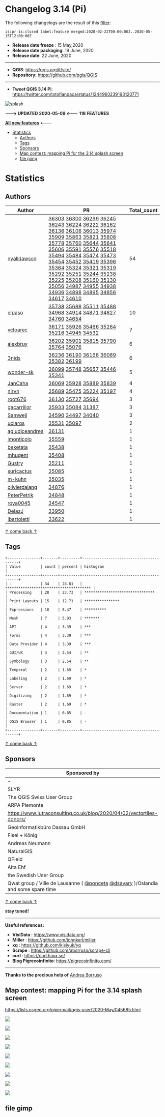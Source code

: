 # Changelog 3.14 (Pi)

The following changelogs are the result of this [filter](https://github.com/qgis/QGIS/pulls?page=1&q=is%3Apr+is%3Aclosed+label%3Afeature+merged%3A2020-02-22T00%3A00%3A00Z..2020-05-15T12%3A00%3A00Z):

```
is:pr is:closed label:feature merged:2020-02-22T00:00:00Z..2020-05-15T12:00:00Z
```

- **Release date freeze** : 15 May,2020
- **Release date packaging**: 19 June, 2020
- **Release date**: 22 June, 2020

---

- **QGIS**: https://qgis.org/it/site/
- **Repository**: https://github.com/qgis/QGIS

---

- **Tweet QGIS 3.14 Pi**: https://twitter.com/totofiandaca/status/1244960239193120771

![splash](./imgs/Bucarest2019.png)

**---> UPDATED 2020-05-09 <---** **118 FEATURES**

[**All new features**](https://pigreco.github.io/changelog314/) <---

<!-- TOC -->

- [Statistics](#statistics)
  - [Authors](#authors)
  - [Tags](#tags)
  - [Sponsors](#sponsors)
  - [Map contest: mapping Pi for the 3.14 splash screen](#map-contest-mapping-pi-for-the-314-splash-screen)
  - [file gimp](#file-gimp)

<!-- /TOC -->

# Statistics

## Authors

| Author | PR | Total_count |
| --- | --- | --- |
| [nyalldawson](https://github.com/nyalldawson) | [36303](https://github.com/qgis/QGIS/pull/36303) [36300](https://github.com/qgis/QGIS/pull/36300) [36299](https://github.com/qgis/QGIS/pull/36299) [36245](https://github.com/qgis/QGIS/pull/36245) [36243](https://github.com/qgis/QGIS/pull/36243) [36224](https://github.com/qgis/QGIS/pull/36224) [36222](https://github.com/qgis/QGIS/pull/36222) [36162](https://github.com/qgis/QGIS/pull/36162) [36136](https://github.com/qgis/QGIS/pull/36136) [36106](https://github.com/qgis/QGIS/pull/36106) [36013](https://github.com/qgis/QGIS/pull/36013) [35974](https://github.com/qgis/QGIS/pull/35974) [35909](https://github.com/qgis/QGIS/pull/35909) [35863](https://github.com/qgis/QGIS/pull/35863) [35821](https://github.com/qgis/QGIS/pull/35821) [35808](https://github.com/qgis/QGIS/pull/35808) [35778](https://github.com/qgis/QGIS/pull/35778) [35760](https://github.com/qgis/QGIS/pull/35760) [35644](https://github.com/qgis/QGIS/pull/35644) [35641](https://github.com/qgis/QGIS/pull/35641) [35606](https://github.com/qgis/QGIS/pull/35606) [35591](https://github.com/qgis/QGIS/pull/35591) [35576](https://github.com/qgis/QGIS/pull/35576) [35518](https://github.com/qgis/QGIS/pull/35518) [35494](https://github.com/qgis/QGIS/pull/35494) [35484](https://github.com/qgis/QGIS/pull/35484) [35474](https://github.com/qgis/QGIS/pull/35474) [35473](https://github.com/qgis/QGIS/pull/35473) [35454](https://github.com/qgis/QGIS/pull/35454) [35452](https://github.com/qgis/QGIS/pull/35452) [35419](https://github.com/qgis/QGIS/pull/35419) [35396](https://github.com/qgis/QGIS/pull/35396) [35364](https://github.com/qgis/QGIS/pull/35364) [35324](https://github.com/qgis/QGIS/pull/35324) [35321](https://github.com/qgis/QGIS/pull/35321) [35319](https://github.com/qgis/QGIS/pull/35319) [35292](https://github.com/qgis/QGIS/pull/35292) [35251](https://github.com/qgis/QGIS/pull/35251) [35244](https://github.com/qgis/QGIS/pull/35244) [35238](https://github.com/qgis/QGIS/pull/35238) [35225](https://github.com/qgis/QGIS/pull/35225) [35208](https://github.com/qgis/QGIS/pull/35208) [35160](https://github.com/qgis/QGIS/pull/35160) [35130](https://github.com/qgis/QGIS/pull/35130) [35056](https://github.com/qgis/QGIS/pull/35056) [34987](https://github.com/qgis/QGIS/pull/34987) [34955](https://github.com/qgis/QGIS/pull/34955) [34938](https://github.com/qgis/QGIS/pull/34938) [34936](https://github.com/qgis/QGIS/pull/34936) [34898](https://github.com/qgis/QGIS/pull/34898) [34895](https://github.com/qgis/QGIS/pull/34895) [34856](https://github.com/qgis/QGIS/pull/34856) [34617](https://github.com/qgis/QGIS/pull/34617) [34610](https://github.com/qgis/QGIS/pull/34610) | 54 |
| [elpaso](https://github.com/elpaso) | [35738](https://github.com/qgis/QGIS/pull/35738) [35688](https://github.com/qgis/QGIS/pull/35688) [35511](https://github.com/qgis/QGIS/pull/35511) [35488](https://github.com/qgis/QGIS/pull/35488) [34968](https://github.com/qgis/QGIS/pull/34968) [34914](https://github.com/qgis/QGIS/pull/34914) [34871](https://github.com/qgis/QGIS/pull/34871) [34827](https://github.com/qgis/QGIS/pull/34827) [34760](https://github.com/qgis/QGIS/pull/34760) [34654](https://github.com/qgis/QGIS/pull/34654) | 10 |
| [vcloarec](https://github.com/vcloarec) | [36171](https://github.com/qgis/QGIS/pull/36171) [35926](https://github.com/qgis/QGIS/pull/35926) [35466](https://github.com/qgis/QGIS/pull/35466) [35264](https://github.com/qgis/QGIS/pull/35264) [35216](https://github.com/qgis/QGIS/pull/35216) [34945](https://github.com/qgis/QGIS/pull/34945) [34532](https://github.com/qgis/QGIS/pull/34532) | 7 |
| [alexbruy](https://github.com/alexbruy) | [36202](https://github.com/qgis/QGIS/pull/36202) [35901](https://github.com/qgis/QGIS/pull/35901) [35815](https://github.com/qgis/QGIS/pull/35815) [35790](https://github.com/qgis/QGIS/pull/35790) [35764](https://github.com/qgis/QGIS/pull/35764) [35076](https://github.com/qgis/QGIS/pull/35076) | 6 |
| [3nids](https://github.com/3nids) | [36236](https://github.com/qgis/QGIS/pull/36236) [36190](https://github.com/qgis/QGIS/pull/36190) [36166](https://github.com/qgis/QGIS/pull/36166) [36089](https://github.com/qgis/QGIS/pull/36089) [35382](https://github.com/qgis/QGIS/pull/35382) [36199](https://github.com/qgis/QGIS/pull/36199)| 6 |
| [wonder-sk](https://github.com/wonder-sk) | [36099](https://github.com/qgis/QGIS/pull/36099) [35748](https://github.com/qgis/QGIS/pull/35748) [35657](https://github.com/qgis/QGIS/pull/35657) [35446](https://github.com/qgis/QGIS/pull/35446) [35341](https://github.com/qgis/QGIS/pull/35341) | 5 |
| [JanCaha](https://github.com/JanCaha) | [36069](https://github.com/qgis/QGIS/pull/36069) [35928](https://github.com/qgis/QGIS/pull/35928) [35889](https://github.com/qgis/QGIS/pull/35889) [35839](https://github.com/qgis/QGIS/pull/35839) | 4 |
| [nirvn](https://github.com/nirvn) | [35689](https://github.com/qgis/QGIS/pull/35689) [35475](https://github.com/qgis/QGIS/pull/35475) [35224](https://github.com/qgis/QGIS/pull/35224) [35197](https://github.com/qgis/QGIS/pull/35197) | 4 |
| [root676](https://github.com/root676) | [36130](https://github.com/qgis/QGIS/pull/36130) [35727](https://github.com/qgis/QGIS/pull/35727) [35694](https://github.com/qgis/QGIS/pull/35694) | 3 |
| [gacarrillor](https://github.com/gacarrillor) | [35933](https://github.com/qgis/QGIS/pull/35933) [35084](https://github.com/qgis/QGIS/pull/35084) [31387](https://github.com/qgis/QGIS/pull/31387) | 3 |
| [Samweli](https://github.com/Samweli) | [34590](https://github.com/qgis/QGIS/pull/34590) [34497](https://github.com/qgis/QGIS/pull/34497) [34040](https://github.com/qgis/QGIS/pull/34040) | 3 |
| [uclaros](https://github.com/uclaros) | [35531](https://github.com/qgis/QGIS/pull/35531) [35097](https://github.com/qgis/QGIS/pull/35097) | 2 |
| [agiudiceandrea](https://github.com/agiudiceandrea) | [36131](https://github.com/qgis/QGIS/pull/36131) | 1 |
| [jmonticolo](https://github.com/jmonticolo) | [35559](https://github.com/qgis/QGIS/pull/35559) | 1 |
| [beketata](https://github.com/beketata) | [35438](https://github.com/qgis/QGIS/pull/35438) | 1 |
| [mhugent](https://github.com/mhugent) | [35408](https://github.com/qgis/QGIS/pull/35408) | 1 |
| [Gustry](https://github.com/Gustry) | [35211](https://github.com/qgis/QGIS/pull/35211) | 1 |
| [suricactus](https://github.com/suricactus) | [35085](https://github.com/qgis/QGIS/pull/35085) | 1 |
| [m-kuhn](https://github.com/m-kuhn) | [35035](https://github.com/qgis/QGIS/pull/35035) | 1 |
| [olivierdalang](https://github.com/olivierdalang) | [34876](https://github.com/qgis/QGIS/pull/34876) | 1 |
| [PeterPetrik](https://github.com/PeterPetrik) | [34848](https://github.com/qgis/QGIS/pull/34848) | 1 |
| [roya0045](https://github.com/roya0045) | [34547](https://github.com/qgis/QGIS/pull/34547) | 1 |
| [DelazJ](https://github.com/DelazJ) | [33950](https://github.com/qgis/QGIS/pull/33950) | 1 |
| [lbartoletti](https://github.com/lbartoletti) | [33622](https://github.com/qgis/QGIS/pull/33622) | 1 |

[↑ come back ↑](#features)

## Tags

```
+---------------+-------+---------+-----------------------------------------+
| Value         | count | percent | histogram                               |
+---------------+-------+---------+-----------------------------------------+
| -             | 34    | 28.81   | *************************************** |
| Processing    | 28    | 23.73   | ********************************        |
| Print Layouts | 15    | 12.71   | ****************                        |
| Expressions   | 10    | 8.47    | **********                              |
| Mesh          | 7     | 5.93    | *******                                 |
| API           | 4     | 3.39    | ***                                     |
| Forms         | 4     | 3.39    | ***                                     |
| Data Provider | 4     | 3.39    | ***                                     |
| GUI/UX        | 4     | 2.54    | **                                      |
| Symbology     | 3     | 2.54    | **                                      |
| Temporal      | 2     | 1.69    | *                                       |
| Labeling      | 2     | 1.69    | *                                       |
| Server        | 2     | 1.69    | *                                       |
| Digitizing    | 2     | 1.69    | *                                       |
| Raster        | 2     | 1.69    | *                                       |
| Documentation | 1     | 0.85    | -                                       |
| QGIS Browser  | 1     | 0.85    | -                                       |
+---------------+-------+---------+-----------------------------------------+
```

[↑ come back ↑](#changelog-314-pi)

## Sponsors

| Sponsored by | count | percent |
| --- | --- | --- |
| - | 85 | 71.43 |
| SLYR | 11 | 9.24 |
| The QGIS Swiss User Group | 6 | 5.04 |
| ARPA Piemonte | 5 | 4.20 |
| <https://www.lutraconsulting.co.uk/blog/2020/04/02/vectortiles-donors/> | 4 | 3.36 |
| Geoinformatikbüro Dassau GmbH | 1 | 0.84 |
| Fisel + König | 1 | 0.84 |
| Andreas Neumann | 1 | 0.84 |
| NaturalGIS | 1 | 0.84 |
| QField | 1 | 0.84 |
| Alta Ehf | 1 | 0.84  |
| the Swedish User Group | 1 | 0.84 |
| Qwat group / Ville de Lausanne ( [@ponceta](https://github.com/ponceta) [@dsavary](https://github.com/dsavary) )/Oslandia and some spare time | 1 | 0.84 |

[↑ come back ↑](#changelog-314-pi)

**stay tuned!**

---

**Useful references:**

- **VisiData** : https://www.visidata.org/
- **Miller** : https://github.com/johnkerl/miller
- **xq** : https://github.com/kislyuk/yq
- **Scrape** : https://github.com/aborruso/scrape-cli
- **curl** : https://curl.haxx.se/
- **Blog Pigrecoinfinito**: https://pigrecoinfinito.com/

---

**Thanks to the precious help of** [Andrea Borruso](https://twitter.com/aborruso)

## Map contest: mapping Pi for the 3.14 splash screen

https://lists.osgeo.org/pipermail/qgis-user/2020-May/045685.html

![](./imgs/splashscreen/splash314_bw.png)

![](./imgs/splashscreen/splash3144_v1.png)

![](./imgs/splashscreen/splash3144_v2.png)

![](./imgs/splashscreen/splash314_v3.png)

![](./imgs/splashscreen/splash314_mat1.png)

![](./imgs/splashscreen/splash314_mat2.png)

![](./imgs/splashscreen/splash314_mat3.png)

![](./imgs/splashscreen/splash314_mat4.png)

![](./imgs/splashscreen/splash314_mat5.png)

## file gimp



